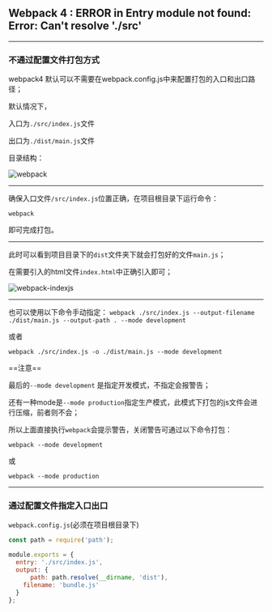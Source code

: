## Webpack 4 : ERROR in Entry module not found: Error: Can't resolve './src'

---

### 不通过配置文件打包方式

webpack4 默认可以不需要在webpack.config.js中来配置打包的入口和出口路径；

默认情况下，

入口为`./src/index.js`文件

出口为`./dist/main.js`文件

目录结构：

![webpack](https://zsy0216.coding.me/image/csdn/webpack/webpack.png)

---

确保入口文件`/src/index.js`位置正确，在项目根目录下运行命令：

```shell
webpack
```

即可完成打包。

---

此时可以看到项目目录下的`dist`文件夹下就会打包好的文件`main.js`；

在需要引入的html文件`index.html`中正确引入即可；

![webpack-indexjs](<https://zsy0216.coding.me/image/csdn/webpack/webpack-indexjs.png>)

---

也可以使用以下命令手动指定：
`webpack ./src/index.js --output-filename ./dist/main.js --output-path . --mode development`

或者

`webpack ./src/index.js -o ./dist/main.js --mode development` 



==注意==

最后的`--mode development` 是指定开发模式，不指定会报警告；

还有一种mode是`--mode production`指定生产模式，此模式下打包的js文件会进行压缩，前者则不会；

所以上面直接执行`webpack`会提示警告，关闭警告可通过以下命令打包：

`webpack --mode development`

或

`webpack --mode production`

---



### 通过配置文件指定入口出口

`webpack.config.js`(必须在项目根目录下)

```js
const path = require('path');

module.exports = {
  entry: './src/index.js',
  output: {
      path: path.resolve(__dirname, 'dist'),
    filename: 'bundle.js'
  }
};
```

